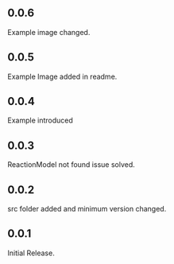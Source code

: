 ## 0.0.6

Example image changed.

## 0.0.5

Example Image added in readme.

## 0.0.4

Example introduced

## 0.0.3

ReactionModel not found issue solved.

## 0.0.2

src folder added and minimum version changed.

## 0.0.1

Initial Release.